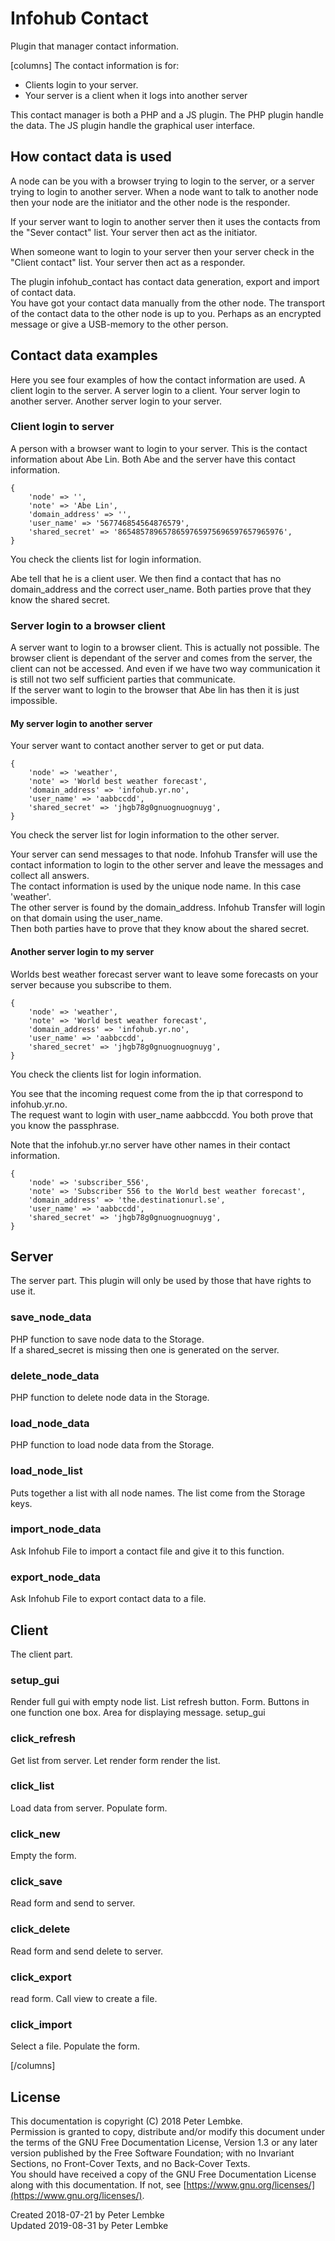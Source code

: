 # Infohub Contact

Plugin that manager contact information.

[columns]
The contact information is for:

* Clients login to your server.
* Your server is a client when it logs into another server

This contact manager is both a PHP and a JS plugin. The PHP plugin handle the data. The JS plugin handle the graphical
user interface.

## How contact data is used

A node can be you with a browser trying to login to the server, or a server trying to login to another server. When a
node want to talk to another node then your node are the initiator and the other node is the responder.

If your server want to login to another server then it uses the contacts from the "Sever contact" list. Your server then
act as the initiator.

When someone want to login to your server then your server check in the "Client contact" list. Your server then act as a
responder.

The plugin infohub_contact has contact data generation, export and import of contact data.  
You have got your contact data manually from the other node. The transport of the contact data to the other node is up
to you. Perhaps as an encrypted message or give a USB-memory to the other person.

## Contact data examples

Here you see four examples of how the contact information are used. A client login to the server. A server login to a
client. Your server login to another server. Another server login to your server.

### Client login to server

A person with a browser want to login to your server. This is the contact information about Abe Lin. Both Abe and the
server have this contact information.

```
{
    'node' => '',
    'note' => 'Abe Lin',
    'domain_address' => '',
    'user_name' => '567746854564876579',
    'shared_secret' => '8654857896578659765975696597657965976',
}
```

You check the clients list for login information.

Abe tell that he is a client user. We then find a contact that has no domain_address and the correct user_name. Both
parties prove that they know the shared secret.

### Server login to a browser client

A server want to login to a browser client. This is actually not possible. The browser client is dependant of the server
and comes from the server, the client can not be accessed. And even if we have two way communication it is still not two
self sufficient parties that communicate.  
If the server want to login to the browser that Abe lin has then it is just impossible.

#### My server login to another server

Your server want to contact another server to get or put data.

```
{
    'node' => 'weather',
    'note' => 'World best weather forecast',
    'domain_address' => 'infohub.yr.no',
    'user_name' => 'aabbccdd',
    'shared_secret' => 'jhgb78g0gnuognuognuyg',
}
```

You check the server list for login information to the other server.

Your server can send messages to that node. Infohub Transfer will use the contact information to login to the other
server and leave the messages and collect all answers.  
The contact information is used by the unique node name. In this case 'weather'.  
The other server is found by the domain_address. Infohub Transfer will login on that domain using the user_name.  
Then both parties have to prove that they know about the shared secret.

#### Another server login to my server

Worlds best weather forecast server want to leave some forecasts on your server because you subscribe to them.

```
{
    'node' => 'weather',
    'note' => 'World best weather forecast',
    'domain_address' => 'infohub.yr.no',
    'user_name' => 'aabbccdd',
    'shared_secret' => 'jhgb78g0gnuognuognuyg',
}
```

You check the clients list for login information.

You see that the incoming request come from the ip that correspond to infohub.yr.no.  
The request want to login with user_name aabbccdd. You both prove that you know the passphrase.

Note that the infohub.yr.no server have other names in their contact information.

```
{
    'node' => 'subscriber_556',
    'note' => 'Subscriber 556 to the World best weather forecast',
    'domain_address' => 'the.destinationurl.se',
    'user_name' => 'aabbccdd',
    'shared_secret' => 'jhgb78g0gnuognuognuyg',
}
```

## Server

The server part. This plugin will only be used by those that have rights to use it.

### save_node_data

PHP function to save node data to the Storage.  
If a shared_secret is missing then one is generated on the server.

### delete_node_data

PHP function to delete node data in the Storage.

### load_node_data

PHP function to load node data from the Storage.

### load_node_list

Puts together a list with all node names. The list come from the Storage keys.

### import_node_data

Ask Infohub File to import a contact file and give it to this function.

### export_node_data

Ask Infohub File to export contact data to a file.

## Client

The client part.

### setup_gui

Render full gui with empty node list. List refresh button. Form. Buttons in one function one box. Area for displaying
message. setup_gui

### click_refresh

Get list from server. Let render form render the list.

### click_list

Load data from server. Populate form.

### click_new

Empty the form.

### click_save

Read form and send to server.

### click_delete

Read form and send delete to server.

### click_export

read form. Call view to create a file.

### click_import

Select a file. Populate the form.

[/columns]

## License

This documentation is copyright (C) 2018 Peter Lembke.  
Permission is granted to copy, distribute and/or modify this document under the terms of the GNU Free Documentation
License, Version 1.3 or any later version published by the Free Software Foundation; with no Invariant Sections, no
Front-Cover Texts, and no Back-Cover Texts.  
You should have received a copy of the GNU Free Documentation License along with this documentation. If not,
see [https://www.gnu.org/licenses/](https://www.gnu.org/licenses/).

Created 2018-07-21 by Peter Lembke  
Updated 2019-08-31 by Peter Lembke
